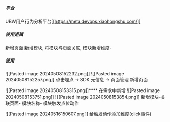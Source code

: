 ##### 平台
UBW用户行为分析平台[[https://meta.devops.xiaohongshu.com/]]

##### 使用逻辑

新增页面   新增模块, 将模块与页面关联, 模块新增维度-
##### 使用

![[Pasted image 20240508152232.png]]
![[Pasted image 20240508152257.png]]
点击埋点 -> SDK 元信息 -> 页面管理    新增页面

![[Pasted image 20240508153315.png]]****
在需求中新增
![[Pasted image 20240508153751.png]]
![[Pasted image 20240508153854.png]]
新增模块-关联页面- 模块名称- 模块触发点位动作

![[Pasted image 20240516150607.png]]
给触发动作添加维度(click事件)
